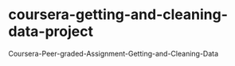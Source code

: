 # coursera-getting-and-cleaning-data-project
Coursera-Peer-graded-Assignment-Getting-and-Cleaning-Data
